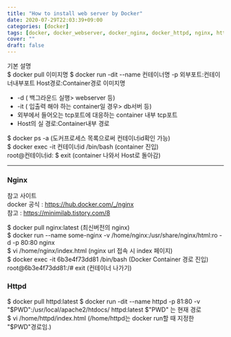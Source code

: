 ```yaml
---
title: "How to install web server by Docker"
date: 2020-07-29T22:03:39+09:00
categories: [docker]
tags: [docker, docker_webserver, docker_nginx, docker_httpd, nginx, httpd]
cover: ""
draft: false
---
```

기본 설명  
$ docker pull 이미지명
$ docker run -dit --name 컨테이너명 -p 외부포트:컨테이너내부포트 Host경로:Container경로 이미지명  
* \-d ( 백그라운드 실행> webserver 등)  
* \-it ( 입출력 해야 하는 container일 경우> db서버 등)  
* 외부에서 들어오는 tcp포트에 대응하는 container 내부 tcp포트
* Host의 실 경로:Container내부 경로 
  
$ docker ps -a (도커프로세스 목록으로써 컨테이너id확인 가능)  
$ docker exec -it 컨테이너id /bin/bash (container 진입)  
root@컨테이너id: $ exit (container 나와서 Host로 돌아감)  
  
 
* * *
### Nginx
참고 사이트  
docker 공식 : <https://hub.docker.com/_/nginx>  
참고 : <https://minimilab.tistory.com/8>  
  
$ docker pull nginx:latest (최신버전의 nginx)  
$ docker run --name some-nginx -v /home/nginx:/usr/share/nginx/html:ro -d -p 80:80 nginx  
$ vi /home/nginx/index.html (nginx url 접속 시 index 페이지)  
$ docker exec -it 6b3e4f73dd81 /bin/bash (Docker Container 경로 진입)  
root@6b3e4f73dd81:/# exit (컨테이너 나가기)  
  
    

### Httpd
$ docker pull httpd:latest
$ docker run -dit --name httpd -p 81:80 -v "$PWD":/usr/local/apache2/htdocs/ httpd:latest
  $"PWD" 는 현재 경로  
$ vi /home/httpd/index.html (/home/httpd는 docker run할 때 지정한 "$PWD"경로임.)  
  

